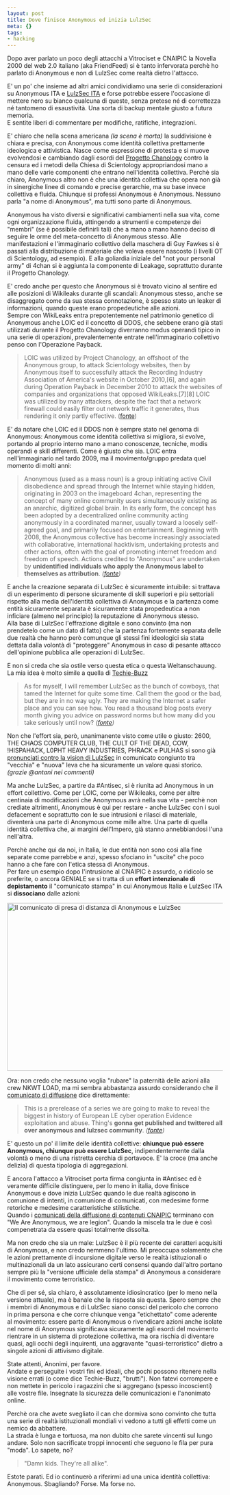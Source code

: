 ```yaml
--- 
layout: post
title: Dove finisce Anonymous ed inizia LulzSec
meta: {}
tags: 
- hacking
---
```

Dopo aver parlato un poco degli attacchi a Vitrociset e CNAIPIC la Novella 2000 del web 2.0 italiano (aka FriendFeed) si è tanto infervorata perchè ho parlato di Anonymous e non di LulzSec come realtà dietro l'attacco.  
  
E' un po' che insieme ad altri amici condividiamo una serie di considerazioni su Anonymous ITA e [LulzSec ITA][lulzita] e forse potrebbe essere l'occasione di mettere nero su bianco qualcuna di queste, senza pretese né di correttezza né tantomeno di esaustività. Una sorta di backup mentale giusto a futura memoria.  
E sentite liberi di commentare per modifiche, ratifiche, integrazioni.  
    
E' chiaro che nella scena americana *(la scena è morta)* la suddivisione è chiara e precisa, con Anonymous come identità collettiva prettamente ideologica e attivistica. Nasce come espressione di protesta e si muove evolvendosi e cambiando dagli esordi del [Progetto Chanology](http://en.wikipedia.org/wiki/Project_Chanology) contro la censura ed i metodi della Chiesa di Scientology appropriandosi mano a mano delle varie componenti che entrano nell'identità collettiva. Perchè sia chiaro, Anonymous altro non è che una identità collettiva che opera non già in sinergiche linee di comando e precise gerarchie, ma su base invece collettiva e fluida. Chiunque si professi Anonymous è Anonymous. Nessuno parla "a nome di Anonymous", ma tutti sono parte di Anonymous.  
  
Anonymous ha visto diversi e significativi cambiamenti nella sua vita, come ogni organizzazione fluida, attingendo a strumenti e competenze dei "membri" (se è possibile definirli tali) che a mano a mano hanno deciso di seguire le orme del meta-concetto di Anonymous stesso. Alle manifestazioni e l'immaginario collettivo della maschera di Guy Fawkes si è passati alla distribuzione di materiale che voleva essere nascosto (i livelli OT di Scientology, ad esempio). E alla goliardia iniziale del "not your personal army" di 4chan si è aggiunta la componente di Leakage, soprattutto durante il Progetto Chanology.  
  
E' credo anche per questo che Anonymous si è trovato vicino al sentire ed alle posizioni di Wikileaks durante gli scandali: Anonymous stesso, anche se disaggregato come da sua stessa connotazione, è spesso stato un leaker di informazioni, quando queste erano propedeutiche alle azioni.  
Sempre con WikiLeaks entra prepotentemente nel patrimonio genetico di Anonymous anche LOIC ed il concetto di DDOS, che sebbene erano già stati utilizzati durante il Progetto Chanology diverranno modus operandi tipico in una serie di operazioni, prevalentemente entrate nell'immaginario collettivo penso con l'Operazione Payback.  

> LOIC was utilized by Project Chanology, an offshoot of the Anonymous group, to attack Scientology websites, then by Anonymous itself to successfully attack the Recording Industry Association of America's website in October 2010,[6], and again during Operation Payback in December 2010 to attack the websites of companies and organizations that opposed WikiLeaks.[7][8] LOIC was utilized by many attackers, despite the fact that a network firewall could easily filter out network traffic it generates, thus rendering it only partly effective. ([fonte](http://en.wikipedia.org/wiki/LOIC))

E' da notare che LOIC ed il DDOS non è sempre stato nel genoma di Anonymous: Anonymous come identità collettiva si migliora, si evolve, portando al proprio interno mano a mano conoscenze, tecniche, modis operandi e skill differenti. Come è giusto che sia. LOIC entra nell'immaginario nel tardo 2009, ma il movimento/gruppo predata quel momento di molti anni:

> Anonymous (used as a mass noun) is a group initiating active Civil disobedience and spread through the Internet while staying hidden, originating in 2003 on the imageboard 4chan, representing the concept of many online community users simultaneously existing as an anarchic, digitized global brain.
> In its early form, the concept has been adopted by a decentralized online community acting anonymously in a coordinated manner, usually toward a loosely self-agreed goal, and primarily focused on entertainment.
> Beginning with 2008, the Anonymous collective has become increasingly associated with collaborative, international hacktivism, undertaking protests and other actions, often with the goal of promoting internet freedom and freedom of speech. Actions credited to "Anonymous" are undertaken by **unidentified individuals who apply the Anonymous label to themselves as attribution**. *([fonte](http://en.wikipedia.org/wiki/Anonymous_(group)))*
  
E anche la creazione separata di LulzSec è sicuramente intuibile: si trattava di un esperimento di persone sicuramente di skill superiori e più settoriali rispetto alla media dell'identità collettiva di Anonymous e la partenza come entità sicuramente separata è sicuramente stata propedeutica a non inficiare (almeno nel principio) la reputazione di Anonymous stesso.  
Alla base di LulzSec l'effrazione digitale e sono convinto (ma non prendetelo come un dato di fatto) che la partenza fortemente separata delle due realtà che hanno però comunque gli stessi fini ideologici sia stata dettata dalla volontà di "proteggere" Anonymous in caso di pesante attacco dell'opinione pubblica alle operazioni di LulzSec.  
  
E non si creda che sia ostile verso questa etica o questa Weltanschauung. La mia idea è molto simile a quella di [Techie-Buzz](http://techie-buzz.com/tech-news/lulzsec-statement.html)

> As for myself, I will remember LulzSec as the bunch of cowboys, that tamed the Internet for quite some time. Call them the good or the bad, but they are in no way ugly. They are making the Internet a safer place and you can see how. You read a thousand blog posts every month giving you advice on password norms but how many did you take seriously until now? *([fonte](http://techie-buzz.com/tech-news/lulzsec-statement.html))*
  
Non che l'effort sia, però, unanimanente visto come utile o giusto:  2600, THE CHAOS COMPUTER CLUB, THE CULT OF THE DEAD, COW, !HISPAHACK, L0PHT HEAVY INDUSTRIES, PHRACK e PULHAS si sono già [pronunciati contro la vision di LulzSec](http://lists.hackerspaces.org/pipermail/discuss/2011-June/004063.html) in comunicato congiunto tra "vecchia" e "nuova" leva che ha sicuramente un valore quasi storico. *(grazie @antani nei commenti)*  
  
Ma anche LulzSec, a partire da #Antisec, si è riunita ad Anonymous in un effort collettivo. Come per LOIC, come per Wikileaks, come per altre centinaia di modificazioni che Anonymous avrà nella sua vita - perchè non crediate altrimenti, Anonymous è qui per restare - anche LulzSec con i suoi defacement e soprattutto con le sue intrusioni e rilasci di materiale, diventerà una parte di Anonymous come mille altre. Una parte di quella identità collettiva che, ai margini dell'Impero, già stanno annebbiandosi l'una nell'altra.  
  
Perchè anche qui da noi, in Italia, le due entità non sono così alla fine separate come parrebbe e anzi, spesso sfociano in "uscite" che poco hanno a che fare con l'etica stessa di Anonymous.  
Per fare un esempio dopo l'intrusione al CNAIPIC è assurdo, o ridicolo se preferite, o ancora GENIALE se si tratta di un **effort intenzionale di depistamento** il "comunicato stampa" in cui Anonymous Italia e LulzSec ITA si **dissociano** dalle azioni:  

<a href="http://matteoflora.com/2011/08/dove-finisce-anonymous-ed-inizia-lulzsec/hackers-com/" rel="attachment wp-att-255"><img src="http://matteoflora.com/wp-content/uploads/2011/08/hackers-com-640x392.jpg" alt="Il comunicato di presa di distanza di Anonymous e LulzSec" title="Il comunicato di presa di distanza di Anonymous e LulzSec" width="640" height="392" class="aligncenter size-medium wp-image-255" /></a>  
  
Ora: non credo che nessuno voglia "rubare" la paternità delle azioni alla crew NKWT LOAD, ma mi sembra abbastanza assurdo considerando che il [comunicato di diffusione](http://pastebin.com/r21cExeP) dice direttamente:   

> This is a prerelease of a series we are going to make to reveal the biggest in history of European LE cyber operation Evidence exploitation and abuse. Thing's **gonna get published and twittered all over anonymous and lulzsec community**. *([fonte](http://pastebin.com/r21cExeP))*  
  
E' questo un po' il limite delle identità collettive: **chiunque può essere Anonymous, chiunque può essere LulzSec**, indipendentemente dalla volontà o meno di una ristretta cerchia di portavoce. E' la croce (ma anche delizia) di questa tipologia di aggregazioni.  
  
E ancora l'attacco a Vitrociset porta firma congiunta in #Antisec ed è veramente difficile distinguere, per lo meno in italia, dove finisce Anonymous e dove inizia LulzSec quando le due realtà agiscono in comunione di intenti, in comunione di comunicati, con medesime forme retoriche e medesime caratteristiche stilistiche.  
Quando i [comunicati della diffusione di contenuti CNAIPIC](http://pastebin.com/UZZpDGWE) terminano con "We Are Anonymous, we are legion". Quando la miscela tra le due è così compenetrata da essere quasi totalmente dissolta.  
  
Ma non credo che sia un male: LulzSec è il più recente dei caratteri acquisiti di Anonymous, e non credo nemmeno l'ultimo. Mi preoccupa solamente che le azioni prettamente di incursione digitale verso le realtà istituzionali o multinazionali da un lato assicurano certi consensi quando dall'altro portano sempre più la "versione ufficiale della stampa" di Anonymous a considerare il movimento come terroristico.  
  
Che di per sé, sia chiaro, è assolutamente idiosincratico (per lo meno nella versione attuale), ma è banale che la risposta sia questa. Spero sempre che i membri di Anonymous e di LulzSec siano consci del pericolo che corrono in prima persona e che corre chiunque venga "etichettato" come aderente al movimento: essere parte di Anonymous o rivendicare azioni anche isolate nel nome di Anonymous significava sicuramente agli esordi del movimento rientrare in un sistema di protezione collettiva, ma ora rischia di diventare quasi, agli occhi degli inquirenti, una aggravante "quasi-terroristico" dietro a singole azioni di attivismo digitale.  
  
State attenti, Anonimi, per favore.  
Andate e perseguite i vostri fini ed ideali, che pochi possono ritenere nella visione errati (o come dice Techie-Buzz, "brutti"). Non fatevi corrompere e non mettete in pericolo i ragazzini che si aggregano (spesso incoscienti) alle vostre file. Insegnate la sicurezza delle comunicazioni e l'anonimato online.  
  
Perchè ora che avete svegliato il can che dormiva sono convinto che tutta una serie di realtà istituzionali mondiali vi vedono a tutti gli effetti come un nemico da abbattere.  
La strada è lunga e tortuosa, ma non dubito che sarete vincenti sul lungo andare. Solo non sacrificate troppi innocenti che seguono le fila per pura "moda".  Lo sapete, no?

> "Damn kids.  They're all alike".

Estote parati. 
Ed io continuerò a riferirmi ad una unica identità collettiva: Anonymous. Sbagliando? Forse. Ma forse no.  
  
[lulzita]: https://twitter.com/#!/LulzSecITALY
